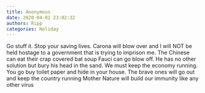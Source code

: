 ```yaml
---
title: Anonymous
date: 2020-04-01 23:02:32
authors: Ripp
categories: Holiday
---
```


 Go stuff it.  Stop your saving lives.   Carona will blow over and I will NOT be held hostage to a government that is trying to imprison me. 
The Chinese can eat their crap covered bat soup
Fauci can go blow off.   He has no other solution but bury his head in the sand.   We must keep the economy running. 
You go buy toilet paper and hide in your house.  The brave ones will go out and keep the country running
Mother Nature will build our immunity like any other virus